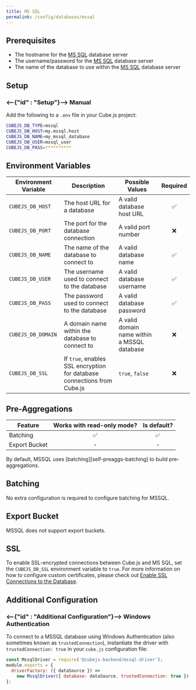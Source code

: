 ```yaml
---
title: MS SQL
permalink: /config/databases/mssql
---
```


## Prerequisites

- The hostname for the [MS SQL][mssql] database server
- The username/password for the [MS SQL][mssql] database server
- The name of the database to use within the [MS SQL][mssql] database server

## Setup

### <--{"id" : "Setup"}--> Manual

Add the following to a `.env` file in your Cube.js project:

```bash
CUBEJS_DB_TYPE=mssql
CUBEJS_DB_HOST=my.mssql.host
CUBEJS_DB_NAME=my_mssql_database
CUBEJS_DB_USER=mssql_user
CUBEJS_DB_PASS=**********
```

## Environment Variables

| Environment Variable | Description                                                             | Possible Values                             | Required |
| -------------------- | ----------------------------------------------------------------------- | ------------------------------------------- | :------: |
| `CUBEJS_DB_HOST`     | The host URL for a database                                             | A valid database host URL                   |    ✅    |
| `CUBEJS_DB_PORT`     | The port for the database connection                                    | A valid port number                         |    ❌    |
| `CUBEJS_DB_NAME`     | The name of the database to connect to                                  | A valid database name                       |    ✅    |
| `CUBEJS_DB_USER`     | The username used to connect to the database                            | A valid database username                   |    ✅    |
| `CUBEJS_DB_PASS`     | The password used to connect to the database                            | A valid database password                   |    ✅    |
| `CUBEJS_DB_DOMAIN`   | A domain name within the database to connect to                         | A valid domain name within a MSSQL database |    ❌    |
| `CUBEJS_DB_SSL`      | If `true`, enables SSL encryption for database connections from Cube.js | `true`, `false`                             |    ❌    |

## Pre-Aggregations

| Feature       | Works with read-only mode? | Is default? |
| ------------- | :------------------------: | :---------: |
| Batching      |             ✅             |     ✅      |
| Export Bucket |             -              |      -      |

By default, MSSQL uses [batching][self-preaggs-batching] to build
pre-aggregations.

## Batching

No extra configuration is required to configure batching for MSSQL.

## Export Bucket

MSSQL does not support export buckets.

## SSL

To enable SSL-encrypted connections between Cube.js and MS SQL, set the
`CUBEJS_DB_SSL` environment variable to `true`. For more information on how to
configure custom certificates, please check out [Enable SSL Connections to the
Database][ref-recipe-enable-ssl].

## Additional Configuration

### <--{"id" : "Additional Configuration"}--> Windows Authentication

To connect to a MSSQL database using Windows Authentication (also sometimes
known as `trustedConnection`), instantiate the driver with
`trustedConnection: true` in your `cube.js` configuration file:

```javascript
const MssqlDriver = require('@cubejs-backend/mssql-driver');
module.exports = {
  driverFactory: ({ dataSource }) =>
    new MssqlDriver({ database: dataSource, trustedConnection: true }),
};
```

[mssql]: https://www.microsoft.com/en-gb/sql-server/sql-server-2019
[ref-recipe-enable-ssl]: /recipes/enable-ssl-connections-to-database
